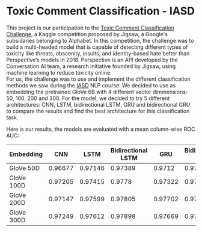 # Toxic Comment Classification - IASD

This project is our participation to the [Toxic Comment Classification Challenge](https://www.kaggle.com/competitions/jigsaw-toxic-comment-classification-challenge), a Kaggle competition proposed by Jigsaw, a Google's subsidaries belonging to Alphabet. In this competition, the challenge was to build a multi-headed model that is capable of detecting different types of toxicity like threats, obscenity, insults, and identity-based hate better than Perspective’s models in 2018. Perspective is an API developed by the Conversation AI team, a research initiative founded by Jigsaw, using machine learning to reduce toxicity online. \
For us, the challenge was to use and implement the different classification methods we saw during the [IASD](https://www.lamsade.dauphine.fr/wp/iasd/) NLP course. We decided to use as embedding the pretrained GloVe 6B with 4 different vector dimmensions: 50, 100, 200 and 300. For the model, we decided to try 5 different architectures: CNN, LSTM, bidirectional LSTM, GRU and bidirectional GRU to compare the results and find the best architecture for this classification task. 

Here is our results, the models are evaluated with a mean column-wise ROC AUC:

| Embedding | CNN | LSTM | Bidirectional LSTM | GRU | Bidirectional GRU |
| --- | --- | --- | --- |--- |--- |
| GloVe 50D | 0.96677 | 0.97146 | 0.97389 | 0.9712 | 0.97373 |
| GloVe 100D | 0.97205 | 0.97415 | 0.9778 | 0.97322 | 0.97742 |
| GloVe 200D | 0.97147 | 0.97599 | 0.97805 | 0.97702 | 0.97828 |
| GloVe 300D | 0.97249 | 0.97612 | 0.97898 | 0.97669 | 0.97855 |
